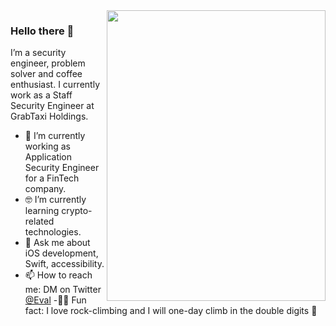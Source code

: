 <img align="right" src="https://media.giphy.com/media/ii7R0hFjKIS4poVDrk/giphy.gif" width=350px height=465px/>

### Hello there 👋

I’m a security engineer, problem solver and coffee enthusiast. I currently work as a Staff Security Engineer at GrabTaxi Holdings. 

- 📱 I’m currently working as Application Security Engineer for a FinTech company.
- 🤓 I’m currently learning crypto-related technologies.
- 💬  Ask me about iOS development, Swift, accessibility.
- 📫  How to reach me: DM on Twitter [@Eval](twitter.com/0xEval)
-🏽‍🧗 Fun fact: I love rock-climbing and I will one-day climb in the double digits 🙏
